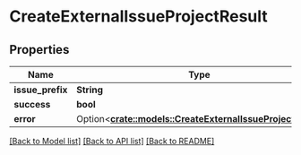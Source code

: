 # CreateExternalIssueProjectResult

## Properties

Name | Type | Description | Notes
------------ | ------------- | ------------- | -------------
**issue_prefix** | **String** |  | 
**success** | **bool** |  | 
**error** | Option<[**crate::models::CreateExternalIssueProjectError**](CreateExternalIssueProjectError.md)> |  | [optional]

[[Back to Model list]](../README.md#documentation-for-models) [[Back to API list]](../README.md#documentation-for-api-endpoints) [[Back to README]](../README.md)


